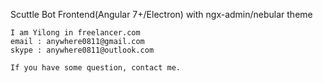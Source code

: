
Scuttle Bot Frontend(Angular 7+/Electron) with ngx-admin/nebular theme

```
I am Yilong in freelancer.com
email : anywhere0811@gmail.com
skype : anywhere0811@outlook.com

If you have some question, contact me.

